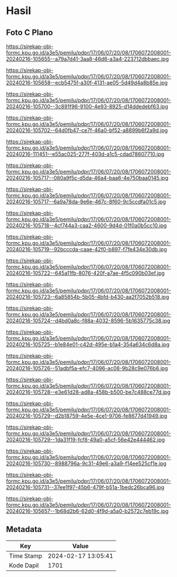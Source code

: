 # Hasil

## Foto C Plano

https://sirekap-obj-formc.kpu.go.id/a3e5/pemilu/pdpr/17/06/07/20/08/1706072008001-20240216-105655--a79a7d41-3aa8-46d6-a3a4-223712dbbaec.jpg

https://sirekap-obj-formc.kpu.go.id/a3e5/pemilu/pdpr/17/06/07/20/08/1706072008001-20240216-105658--ecb5475f-a30f-4131-ae05-5d49d4a8b85e.jpg

https://sirekap-obj-formc.kpu.go.id/a3e5/pemilu/pdpr/17/06/07/20/08/1706072008001-20240216-105700--3c891f96-9100-4e93-8925-d14ddedebf63.jpg

https://sirekap-obj-formc.kpu.go.id/a3e5/pemilu/pdpr/17/06/07/20/08/1706072008001-20240216-105702--64d0fb47-ce7f-46a0-bf52-a8899b6f2a9d.jpg

https://sirekap-obj-formc.kpu.go.id/a3e5/pemilu/pdpr/17/06/07/20/08/1706072008001-20240216-111451--e55ac025-277f-403d-a1c5-cdad78607710.jpg

https://sirekap-obj-formc.kpu.go.id/a3e5/pemilu/pdpr/17/06/07/20/08/1706072008001-20240216-105717--080a9f5c-d5da-46a4-baa6-4e750baa0145.jpg

https://sirekap-obj-formc.kpu.go.id/a3e5/pemilu/pdpr/17/06/07/20/08/1706072008001-20240216-105717--6a9a78da-9e6e-467c-8f60-9c5ccdfa01c5.jpg

https://sirekap-obj-formc.kpu.go.id/a3e5/pemilu/pdpr/17/06/07/20/08/1706072008001-20240216-105718--4cf744a3-caa2-4600-9d4d-01f0a0b5cc10.jpg

https://sirekap-obj-formc.kpu.go.id/a3e5/pemilu/pdpr/17/06/07/20/08/1706072008001-20240216-105719--92bcccda-caae-42f0-b897-f7fe434e30db.jpg

https://sirekap-obj-formc.kpu.go.id/a3e5/pemilu/pdpr/17/06/07/20/08/1706072008001-20240216-105722--645a11fb-8076-420f-a7ae-4f5c090b03ef.jpg

https://sirekap-obj-formc.kpu.go.id/a3e5/pemilu/pdpr/17/06/07/20/08/1706072008001-20240216-105723--6a85854b-5b05-4bfd-b430-aa2f7052b518.jpg

https://sirekap-obj-formc.kpu.go.id/a3e5/pemilu/pdpr/17/06/07/20/08/1706072008001-20240216-105724--d4bd0a8c-f88a-4032-8596-5b1635775c38.jpg

https://sirekap-obj-formc.kpu.go.id/a3e5/pemilu/pdpr/17/06/07/20/08/1706072008001-20240216-105725--b1e84e01-c42d-495e-b1a4-354a634c6d8a.jpg

https://sirekap-obj-formc.kpu.go.id/a3e5/pemilu/pdpr/17/06/07/20/08/1706072008001-20240216-105726--51adbf5a-efc7-4096-ac08-9b28c9e076b6.jpg

https://sirekap-obj-formc.kpu.go.id/a3e5/pemilu/pdpr/17/06/07/20/08/1706072008001-20240216-105728--e3e61d28-ad8a-458b-b500-be7c488ce77d.jpg

https://sirekap-obj-formc.kpu.go.id/a3e5/pemilu/pdpr/17/06/07/20/08/1706072008001-20240216-105729--d2b18759-4e5e-4ce1-9706-fe8677d41949.jpg

https://sirekap-obj-formc.kpu.go.id/a3e5/pemilu/pdpr/17/06/07/20/08/1706072008001-20240216-105729--1da31f19-fcf8-49a0-a5cf-56e42e444462.jpg

https://sirekap-obj-formc.kpu.go.id/a3e5/pemilu/pdpr/17/06/07/20/08/1706072008001-20240216-105730--8988796a-9c31-49e6-a3a9-f14ee525cf1e.jpg

https://sirekap-obj-formc.kpu.go.id/a3e5/pemilu/pdpr/17/06/07/20/08/1706072008001-20240216-105731--37ee1f97-45b6-479f-b51a-1bedc26bca96.jpg

https://sirekap-obj-formc.kpu.go.id/a3e5/pemilu/pdpr/17/06/07/20/08/1706072008001-20240216-105657--1b68d2b6-62d0-4f9d-a5a0-b2572c7eb19c.jpg


## Metadata

| Key        | Value               |
| ---------- | ------------------- |
| Time Stamp | 2024-02-17 13:05:41 |
| Kode Dapil | 1701                |



